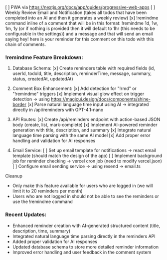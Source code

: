 [ ] PWA via https://nextjs.org/docs/app/guides/progressive-web-apps
[ ] Weekly Review Email and Notification (takes all todos that have been completed into an AI and then it generates a weekly review)
[x] !remindme command inline of a comment that will be in this format: !remindme 1d, 1w, 1m, 1y (or if nothing is provided then it will default to 1hr (this needs to be configurable in the settings)) and a message and that will send an email saying hey! here is your reminder for this comment on this todo with this chain of comments.

### !remindme Feature Breakdown:

1. Database Schema:
   [x] Create reminders table with required fields (id, userId, todoId, title, description, reminderTime, message, summary, status, createdAt, updatedAt)

2. Comment Box Enhancement:
   [x] Add detection for "!rmd" or "!remindme" triggers
   [x] Implement visual glow effect on trigger detection -> using https://magicui.design/docs/components/shine-border
   [x] Parse natural language time input using AI -> integrated directly in /api/reminders with GPT-4.1-nano

3. API Routes:
   [x] Create /api/reminders endpoint with action-based JSON body (create, list, mark-complete)
   [x] Implement AI-powered reminder generation with title, description, and summary
   [x] Integrate natural language time parsing with the same AI model
   [x] Add proper error handling and validation for AI responses

4. Email Service:
   [ ] Set up email template for notifications -> react email template (should match the design of the app)
   [ ] Implement background job for reminder checking -> vercel cron job (need to modify vercel.json)
   [ ] Configure email sending service -> using resend -> email.ts

Cleanup

- Only make this feature available for users who are logged in (we will limit it to 20 reminders per month)
- Users who are not logged in should not be able to see the reminders or use the !remindme command

### Recent Updates:

- Enhanced reminder creation with AI-generated structured content (title, description, time, summary)
- Integrated natural language time parsing directly in the reminders API
- Added proper validation for AI responses
- Updated database schema to store more detailed reminder information
- Improved error handling and user feedback in the comment system
